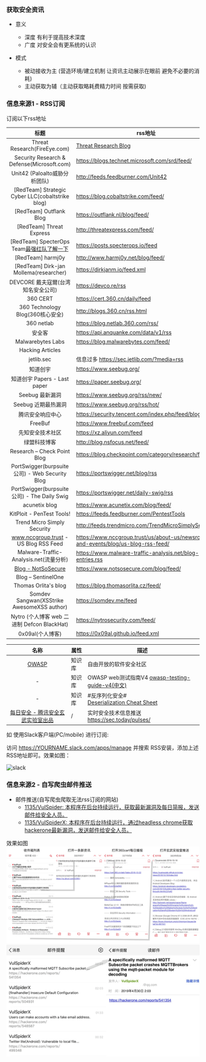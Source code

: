 ### 获取安全资讯

* 意义
  * 深度 有利于提高技术深度
  * 广度 对安全会有更系统的认识

* 模式
  * 被动接收为主 (营造环境/建立机制 让资讯主动展示在眼前 避免不必要的消耗)
  * 主动获取为辅（主动获取略耗费精力时间 按需获取)


### 信息来源1 - RSS订阅

订阅以下rss地址

|标题|rss地址|
|:-------------:|-----|
| Threat Research(FireEye.com) | [Threat Research Blog](https://www.fireeye.com/blog/threat-research/_jcr_content.feed) |
| Security Research & Defense(Microsoft.com) | https://blogs.technet.microsoft.com/srd/feed/|
| Unit42 (Paloalto威胁分析团队) | http://feeds.feedburner.com/Unit42 |
| [RedTeam] Strategic Cyber LLC(cobaltstrike blog)| https://blog.cobaltstrike.com/feed/|
| [RedTeam] Outflank Blog| https://outflank.nl/blog/feed/|
| [RedTeam] Threat Express| http://threatexpress.com/feed/|
| [RedTeam] SpecterOps Team[最强红队了解一下](https://specterops.io/who-we-are/the-team) | https://posts.specterops.io/feed|
| [RedTeam] harmj0y| http://www.harmj0y.net/blog/feed/|
| [RedTeam] Dirk-jan Mollema(researcher)|https://dirkjanm.io/feed.xml|
| DEVCORE 戴夫寇爾(台湾知名安全公司)| https://devco.re/rss |
| 360 CERT | https://cert.360.cn/daily/feed |
| 360 Technology Blog(360核心安全) | http://blogs.360.cn/rss.html|
| 360 netlab |https://blog.netlab.360.com/rss/|
| 安全客 | https://api.anquanke.com/data/v1/rss|
| Malwarebytes Labs | https://blog.malwarebytes.com/feed/|
| Hacking Articles||
| jetlib.sec| 信息过多 https://sec.jetlib.com/?media=rss|
| 知道创宇|https://www.seebug.org/ |
| 知道创宇 Papers - Last paper |https://paper.seebug.org/|
| Seebug 最新漏洞 | https://www.seebug.org/rss/new/|
| Seebug 近期最热漏洞 | https://www.seebug.org/rss/hot/|
| 腾讯安全响应中心 | https://security.tencent.com/index.php/feed/blog/0|
| FreeBuf | https://www.freebuf.com/feed|
| 先知安全技术社区 | https://xz.aliyun.com/feed |
| 绿盟科技博客 | http://blog.nsfocus.net/feed/|
| Research – Check Point Blog | https://blog.checkpoint.com/category/research/feed/ |
| PortSwigger(burpsuite公司) - Web Security Blog | https://portswigger.net/blog/rss |
| PortSwigger(burpsuite公司) - The Daily Swig | https://portswigger.net/daily-swig/rss |
| acunetix blog | https://www.acunetix.com/blog/feed/ |
| KitPloit - PenTest Tools! | https://feeds.feedburner.com/PentestTools |
| Trend Micro Simply Security | http://feeds.trendmicro.com/TrendMicroSimplySecurity |
| www.nccgroup.trust - US Blog RSS Feed |https://www.nccgroup.trust/us/about-us/newsroom-and-events/blog/us-blog-rss-feed/|
| Malware-Traffic-Analysis.net(流量分析) | https://www.malware-traffic-analysis.net/blog-entries.rss |
| [Blog - NotSoSecure](https://www.notsosecure.com/blog/) | https://www.notsosecure.com/blog/feed/|
| Blog – SentinelOne ||
| Thomas Orlita's blog| https://blog.thomasorlita.cz/feed/|
| Somdev Sangwan(XSStrike AwesomeXSS author) | https://somdev.me/feed |
| Nytro (个人博客 web 二进制 Defcon BlackHat) |https://nytrosecurity.com/feed/|
| 0x09al(个人博客)| https://0x09al.github.io/feed.xml|

|名称|属性|描述|
|:-------------:|--|-----|
|[OWASP](https://www.owasp.org/index.php/Main_Page)|知识库|自由开放的软件安全社区|
|-|知识库|OWASP web测试指南V4 [owasp-testing-guide-v4(中文)](https://kennel209.gitbooks.io/owasp-testing-guide-v4/content/zh/index.html)|
|-|知识库|#反序列化安全# [Deserialization Cheat Sheet](https://www.owasp.org/index.php/Deserialization_Cheat_Sheet)|
|[每日安全 - 腾讯安全玄武实验室出品](https://sec.today/)|/|实时安全技术信息推送 https://sec.today/pulses/|






如 使用Slack客户端(PC/mobile) 进行订阅:

访问 https://YOURNAME.slack.com/apps/manage 并搜索 RSS安装，添加上述RSS地址即可。效果如图：

![slack](https://images2.imgbox.com/04/ec/AVZP9xil_o.png)

### 信息来源2 - 自写爬虫邮件推送

* 邮件推送(自写爬虫爬取无法rss订阅的网站)
  * [1135/VulSpider: 本程序在后台持续运行，获取最新漏洞及每日简报，发送邮件给安全人员。](https://github.com/1135/VulSpider)
  * [1135/VulSpiderX: 本程序在后台持续运行，通过headless chrome获取hackerone最新漏洞，发送邮件给安全人员。](https://github.com/1135/VulSpiderX)

效果如图
![all](https://github.com/1135/notes/blob/master/imgs/vulspider.png?raw=true)
![all](https://github.com/1135/notes/blob/master/imgs/vulspiderX.png?raw=true)
